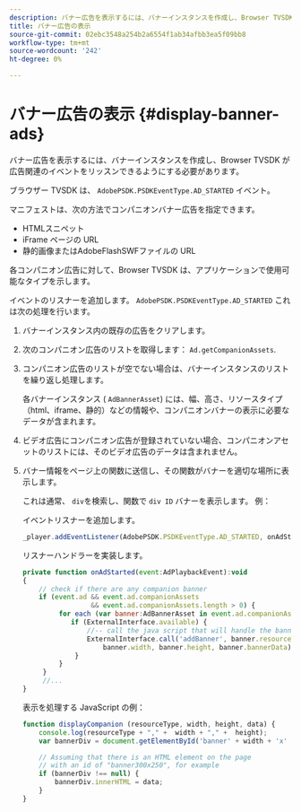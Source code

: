 ```yaml
---
description: バナー広告を表示するには、バナーインスタンスを作成し、Browser TVSDK が広告関連のイベントをリッスンできるようにする必要があります。
title: バナー広告の表示
source-git-commit: 02ebc3548a254b2a6554f1ab34afbb3ea5f09bb8
workflow-type: tm+mt
source-wordcount: '242'
ht-degree: 0%

---
```


# バナー広告の表示 {#display-banner-ads}

バナー広告を表示するには、バナーインスタンスを作成し、Browser TVSDK が広告関連のイベントをリッスンできるようにする必要があります。

ブラウザー TVSDK は、 `AdobePSDK.PSDKEventType.AD_STARTED` イベント。

マニフェストは、次の方法でコンパニオンバナー広告を指定できます。

* HTMLスニペット
* iFrame ページの URL
* 静的画像またはAdobeFlashSWFファイルの URL

各コンパニオン広告に対して、Browser TVSDK は、アプリケーションで使用可能なタイプを示します。

イベントのリスナーを追加します。 `AdobePSDK.PSDKEventType.AD_STARTED` これは次の処理を行います。
1. バナーインスタンス内の既存の広告をクリアします。
1. 次のコンパニオン広告のリストを取得します： `Ad.getCompanionAssets`.
1. コンパニオン広告のリストが空でない場合は、バナーインスタンスのリストを繰り返し処理します。

   各バナーインスタンス ( `AdBannerAsset`) には、幅、高さ、リソースタイプ（html、iframe、静的）などの情報や、コンパニオンバナーの表示に必要なデータが含まれます。
1. ビデオ広告にコンパニオン広告が登録されていない場合、コンパニオンアセットのリストには、そのビデオ広告のデータは含まれません。
1. バナー情報をページ上の関数に送信し、その関数がバナーを適切な場所に表示します。

   これは通常、 `div`を検索し、関数で `div ID` バナーを表示します。 例：

   イベントリスナーを追加します。

   ```js
   _player.addEventListener(AdobePSDK.PSDKEventType.AD_STARTED, onAdStarted);
   ```

   リスナーハンドラーを実装します。

   ```js
   private function onAdStarted(event:AdPlaybackEvent):void 
   { 
       // check if there are any companion banner 
       if (event.ad && event.ad.companionAssets  
                    && event.ad.companionAssets.length > 0) { 
            for each (var banner:AdBannerAsset in event.ad.companionAssets) { 
               if (ExternalInterface.available) { 
                   //-- call the java script that will handle the banner display. 
                   ExternalInterface.call('addBanner', banner.resourceType,  
                       banner.width, banner.height, banner.bannerData); 
                } 
            } 
        }  
        //...        
   }
   ```

   表示を処理する JavaScript の例：

   ```js
   function displayCompanion (resourceType, width, height, data) { 
       console.log(resourceType + "," +  width + "," +  height); 
       var bannerDiv = document.getElementById('banner' + width + 'x' + height);  
   
       // Assuming that there is an HTML element on the page  
       // with an id of "banner300x250", for example 
       if (bannerDiv !== null) { 
           bannerDiv.innerHTML = data; 
       } 
   }
   ```
